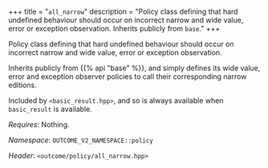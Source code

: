 +++
title = "`all_narrow`"
description = "Policy class defining that hard undefined behaviour should occur on incorrect narrow and wide value, error or exception observation. Inherits publicly from `base`."
+++

Policy class defining that hard undefined behaviour should occur on incorrect narrow and wide value, error or exception observation.

Inherits publicly from {{% api "base" %}}, and simply defines its wide value, error and exception observer policies to call their corresponding narrow editions.

Included by `<basic_result.hpp>`, and so is always available when `basic_result` is available.

*Requires*: Nothing.

*Namespace*: `OUTCOME_V2_NAMESPACE::policy`

*Header*: `<outcome/policy/all_narrow.hpp>`
